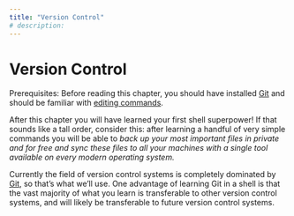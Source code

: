 ```yaml
---
title: "Version Control"
# description:
---
```


# Version Control

Prerequisites: Before reading this chapter, you should have installed [Git](https://git-scm.com/downloads) and should be familiar with [editing commands](#editing).

After this chapter you will have learned your first shell superpower! If that sounds like a tall order, consider this: after learning a handful of very simple commands you will be able to *back up your most important files in private and for free and sync these files to all your machines with a single tool available on every modern operating system.*

Currently the field of version control systems is completely dominated by [Git](https://git-scm.com/), so that’s what we’ll use. One advantage of learning Git in a shell is that the vast majority of what you learn is transferable to other version control systems, and will likely be transferable to future version control systems.

